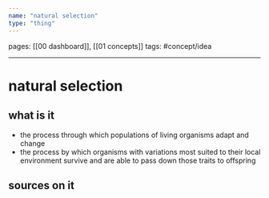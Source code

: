 ```yaml
---
name: "natural selection"
type: "thing"
---
```

pages: [[00 dashboard]], [[01 concepts]]
tags: #concept/idea

___

# natural selection 

## what is it
- the process through which populations of living organisms adapt and change
- the process by which organisms with variations most suited to their local environment survive and are able to pass down those traits to offspring

## sources on it